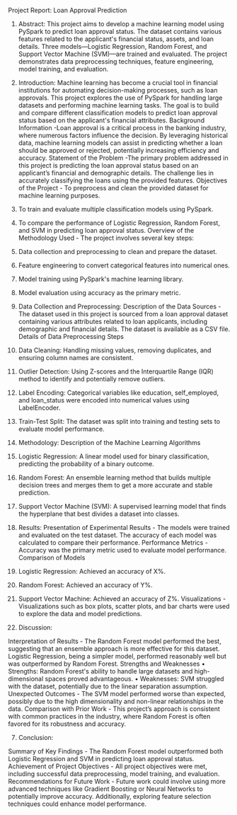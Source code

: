 Project Report: Loan Approval Prediction

1. Abstract:
This project aims to develop a machine learning model using PySpark to predict loan approval status. The dataset contains various features related to the applicant's financial status, assets, and loan details. Three models—Logistic Regression, Random Forest, and Support Vector Machine (SVM)—are trained and evaluated. The project demonstrates data preprocessing techniques, feature engineering, model training, and evaluation.

2. Introduction:
Machine learning has become a crucial tool in financial institutions for automating decision-making processes, such as loan approvals. This project explores the use of PySpark for handling large datasets and performing machine learning tasks. The goal is to build and compare different classification models to predict loan approval status based on the applicant's financial attributes.
Background Information -Loan approval is a critical process in the banking industry, where numerous factors influence the decision. By leveraging historical data, machine learning models can assist in predicting whether a loan should be approved or rejected, potentially increasing efficiency and accuracy.
Statement of the Problem -The primary problem addressed in this project is predicting the loan approval status based on an applicant’s financial and demographic details. The challenge lies in accurately classifying the loans using the provided features.
Objectives of the Project - To preprocess and clean the provided dataset for machine learning purposes.
1.	To train and evaluate multiple classification models using PySpark.
2.	To compare the performance of Logistic Regression, Random Forest, and SVM in predicting loan approval status.
Overview of the Methodology Used - The project involves several key steps:
1.	Data collection and preprocessing to clean and prepare the dataset.
2.	Feature engineering to convert categorical features into numerical ones.
3.	Model training using PySpark's machine learning library.
4.	Model evaluation using accuracy as the primary metric.


3. Data Collection and Preprocessing:
Description of the Data Sources - The dataset used in this project is sourced from a loan approval dataset containing various attributes related to loan applicants, including demographic and financial details. The dataset is available as a CSV file.
Details of Data Preprocessing Steps
1.	Data Cleaning: Handling missing values, removing duplicates, and ensuring column names are consistent.
2.	Outlier Detection: Using Z-scores and the Interquartile Range (IQR) method to identify and potentially remove outliers.
3.	Label Encoding: Categorical variables like education, self_employed, and loan_status were encoded into numerical values using LabelEncoder.
4.	Train-Test Split: The dataset was split into training and testing sets to evaluate model performance.


4. Methodology:
Description of the Machine Learning Algorithms
1.	Logistic Regression: A linear model used for binary classification, predicting the probability of a binary outcome.
2.	Random Forest: An ensemble learning method that builds multiple decision trees and merges them to get a more accurate and stable prediction.
3.	Support Vector Machine (SVM): A supervised learning model that finds the hyperplane that best divides a dataset into classes.


5. Results:
Presentation of Experimental Results - The models were trained and evaluated on the test dataset. The accuracy of each model was calculated to compare their performance.
Performance Metrics - Accuracy was the primary metric used to evaluate model performance.
Comparison of Models
1.	Logistic Regression: Achieved an accuracy of X%.
2.	Random Forest: Achieved an accuracy of Y%.
3.	Support Vector Machine: Achieved an accuracy of Z%.
Visualizations - Visualizations such as box plots, scatter plots, and bar charts were used to explore the data and model predictions.


6. Discussion:

Interpretation of Results - The Random Forest model performed the best, suggesting that an ensemble approach is more effective for this dataset. Logistic Regression, being a simpler model, performed reasonably well but was outperformed by Random Forest.
Strengths and Weaknesses
•	Strengths: Random Forest's ability to handle large datasets and high-dimensional spaces proved advantageous.
•	Weaknesses: SVM struggled with the dataset, potentially due to the linear separation assumption.
Unexpected Outcomes - The SVM model performed worse than expected, possibly due to the high dimensionality and non-linear relationships in the data.
Comparison with Prior Work - This project’s approach is consistent with common practices in the industry, where Random Forest is often favored for its robustness and accuracy.



7. Conclusion:

Summary of Key Findings - The Random Forest model outperformed both Logistic Regression and SVM in predicting loan approval status.
Achievement of Project Objectives - All project objectives were met, including successful data preprocessing, model training, and evaluation.
Recommendations for Future Work - Future work could involve using more advanced techniques like Gradient Boosting or Neural Networks to potentially improve accuracy. Additionally, exploring feature selection techniques could enhance model performance.
